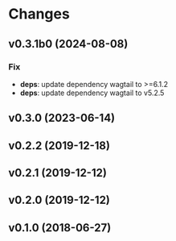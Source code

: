 # Changes

## v0.3.1b0 (2024-08-08)

### Fix

- **deps**: update dependency wagtail to >=6.1.2
- **deps**: update dependency wagtail to v5.2.5

## v0.3.0 (2023-06-14)

## v0.2.2 (2019-12-18)

## v0.2.1 (2019-12-12)

## v0.2.0 (2019-12-12)

## v0.1.0 (2018-06-27)
